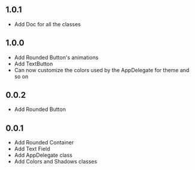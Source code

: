 ## 1.0.1

* Add Doc for all the classes

## 1.0.0

* Add Rounded Button's animations
* Add TextButton
* Can now customize the colors used by the AppDelegate for theme and so on

## 0.0.2

* Add Rounded Button

## 0.0.1

* Add Rounded Container
* Add Text Field
* Add AppDelegate class
* Add Colors and Shadows classes
